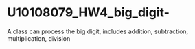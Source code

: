 # U10108079_HW4_big_digit-
A class can process the big digit, includes addition, subtraction, multiplication, division
